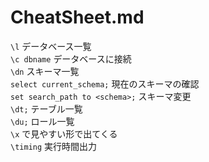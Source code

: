 # CheatSheet.md
`\l` データベース一覧  
`\c dbname` データベースに接続  
`\dn` スキーマ一覧  
`select current_schema;` 現在のスキーマの確認  
`set search_path to <schema>;` スキーマ変更  
`\dt;` テーブル一覧  
`\du;` ロール一覧  
`\x` で見やすい形で出てくる  
`\timing` 実行時間出力
